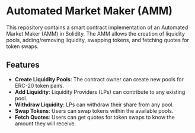 # Automated Market Maker (AMM)

This repository contains a smart contract implementation of an Automated Market Maker (AMM) in Solidity. The AMM allows the creation of liquidity pools, adding/removing liquidity, swapping tokens, and fetching quotes for token swaps.

## Features

- **Create Liquidity Pools**: The contract owner can create new pools for ERC-20 token pairs.
- **Add Liquidity**: Liquidity Providers (LPs) can contribute to any existing pool.
- **Withdraw Liquidity**: LPs can withdraw their share from any pool.
- **Swap Tokens**: Users can swap tokens within the available pools.
- **Fetch Quotes**: Users can get quotes for token swaps to know the amount they will receive.

